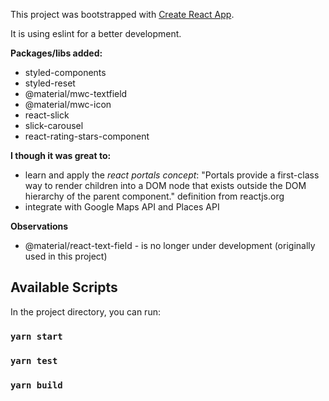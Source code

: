 This project was bootstrapped with [Create React App](https://github.com/facebook/create-react-app).

It is using eslint for a better development.

**Packages/libs added:**
- styled-components
- styled-reset
- @material/mwc-textfield
- @material/mwc-icon
- react-slick
- slick-carousel
- react-rating-stars-component

**I though it was great to:**
- learn and apply the *react portals concept*: "Portals provide a first-class way to render children into a DOM node that exists outside the DOM hierarchy of the parent component." definition from reactjs.org
- integrate with Google Maps API and Places API

**Observations**
- @material/react-text-field - is no longer under development (originally used in this project)

## Available Scripts

In the project directory, you can run:

### `yarn start`
### `yarn test`
### `yarn build`
